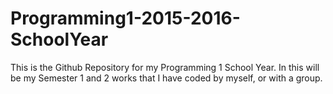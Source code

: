 # Programming1-2015-2016-SchoolYear
This is the Github Repository for my Programming 1 School Year.  In this will be my Semester 1 and 2 works that I have coded by myself, or with a group.
